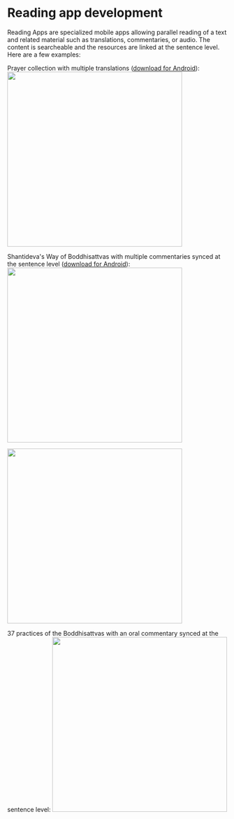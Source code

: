 
# Reading app development

Reading Apps are specialized mobile apps allowing parallel reading of a text and related material such as translations, commentaries, or audio. The content is searcheable and the resources are linked at the sentence level. Here are a few examples: 

Prayer collection with multiple translations ([download for Android](https://github.com/buda-apps/itbsi-prayer-app/releases/download/v1.0.1/ITBSI-prayer-app-1.0.apk)):
<img src="https://user-images.githubusercontent.com/17675331/216807605-73e0dae3-efa8-4bce-bbef-35b9adba9a50.png" width=400>

Shantideva's Way of Boddhisattvas with multiple commentaries synced at the sentence level ([download for Android](https://github.com/buda-apps/bodhicaryavatara-final/releases/download/v1.0.0/chojuklewu-1.0.apk)):
<img src="https://user-images.githubusercontent.com/17675331/216807614-48dd7507-38ab-4027-ba4f-669314352652.png" width=400>

<img src="https://user-images.githubusercontent.com/17675331/216807618-07ce1ed4-bf41-463a-bbcb-a773029b5a95.png" width=400>

37 practices of the Boddhisattvas with an oral commentary synced at the sentence level:
<img src="https://user-images.githubusercontent.com/17675331/216807750-ec3d3cee-967c-4930-b476-aee4ffe70748.png" width=400>
